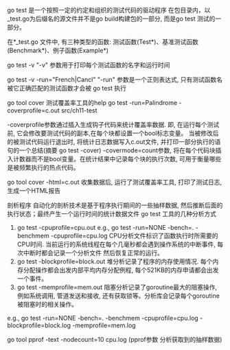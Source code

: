 
go test 是一个按照一定的约定和组织的测试代码的驱动程序
在包目录内，以_test.go为后缀名的源文件并不是go build构建包的一部分, 而是go test 测试的一部分。

在*_test.go 文件中, 有三种类型的函数: 测试函数(Test*)、基准测试函数(Benchmark*)、例子函数(Example*)

go test -v
"-v" 参数用于打印每个测试函数的名字和运行时间

go test -v -run="French|Cancl"
"-run" 参数是一个正则表达式, 只有测试函数名被它正确匹配的测试函数才会被 go test 执行

go tool cover 测试覆盖率工具的help
go test -run=Palindrome -coverprofile=c.out src/ch11-test

-coverprofile参数通过插入生成钩子代码来统计覆盖率数据. 即, 在运行每个测试前, 它会修改要测试代码的副本,在每个块都设置一个bool标志变量。
当被修改后的被测试代码运行退出时, 将统计日志数据写入c.out文件, 并打印一部分执行的语句的一个总结(摘要 go test -cover)
-covermode=count参数, 将在每个代码块插入计数器而不是bool变量。在统计结果中记录每个块的执行次数, 可用于衡量哪些是被频繁执行的热点代码。

go tool cover -html=c.out
收集数据后, 运行了测试覆盖率工具, 打印了测试日志, 生成一个HTML报告


剖析程序
自动化的剖析技术是基于程序执行期间的一些抽样数据, 然后推断后面的执行状态；最终产生一个运行时间的统计数据文件
go test 工具的几种分析方式
   1. go test -cpuprofile=cpu.out
    e.g., go test -run=NONE -bench=. -benchmem -cpuprofile=cpu.log
    CPU分析文件标识了函数执行时所需要的CPU时间. 当前运行的系统线程在每个几毫秒都会遇到操作系统的中断事件, 每次中断时都会记录一个分析文件
    然后恢复正常的运行。
   2. go test -blockprofile=block.out
    堆分析记录了程序的内存使用情况. 每个内存分配操作都会出发内部平均内存分配例程, 每个521KB的内存申请都会出发一个事件。
   3. go test -memprofile=mem.out
    阻塞分析记录了goroutine最大的阻塞操作, 例如系统调用, 管道发送和接收, 还有获取锁等。分析库会记录每个goroutine被阻塞时的相关操作。

e.g.,
go test -run=NONE -bench=. -benchmem -cpuprofile=cpu.log -blockprofile=block.log -memprofile=mem.log

go tool pprof -text -nodecount=10 cpu.log  (pprof参数 分析获取到的抽样数据)

